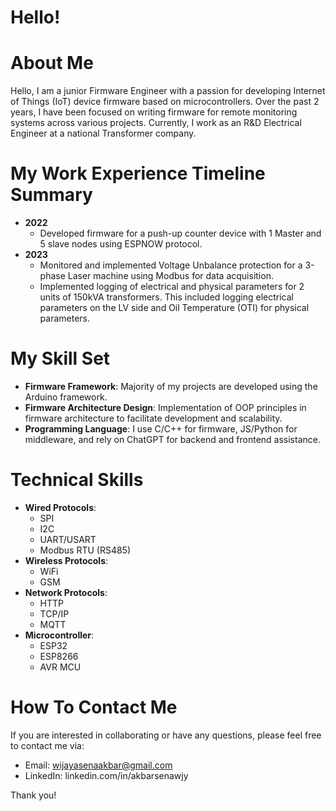 # Hello!

# About Me
Hello, I am a junior Firmware Engineer with a passion for developing Internet of Things (IoT) device firmware based on microcontrollers. Over the past 2 years, I have been focused on writing firmware for remote monitoring systems across various projects. Currently, I work as an R&D Electrical Engineer at a national Transformer company.

# My Work Experience Timeline Summary
- **2022**
  - Developed firmware for a push-up counter device with 1 Master and 5 slave nodes using ESPNOW protocol.
- **2023**
  - Monitored and implemented Voltage Unbalance protection for a 3-phase Laser machine using Modbus for data acquisition.
  - Implemented logging of electrical and physical parameters for 2 units of 150kVA transformers. This included logging electrical parameters on the LV side and Oil Temperature (OTI) for physical parameters.

# My Skill Set
- **Firmware Framework**: Majority of my projects are developed using the Arduino framework.
- **Firmware Architecture Design**: Implementation of OOP principles in firmware architecture to facilitate development and scalability.
- **Programming Language**: I use C/C++ for firmware, JS/Python for middleware, and rely on ChatGPT for backend and frontend assistance.

# Technical Skills
- **Wired Protocols**:
  - SPI
  - I2C
  - UART/USART
  - Modbus RTU (RS485)
- **Wireless Protocols**:
  - WiFi
  - GSM
- **Network Protocols**:
  - HTTP
  - TCP/IP
  - MQTT
- **Microcontroller**:
  - ESP32
  - ESP8266
  - AVR MCU

# How To Contact Me
If you are interested in collaborating or have any questions, please feel free to contact me via:
- Email: wijayasenaakbar@gmail.com
- LinkedIn: linkedin.com/in/akbarsenawjy

Thank you!
